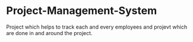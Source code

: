 # Project-Management-System
Project which helps to track each and every employees and projevt which are done in and around the project.
